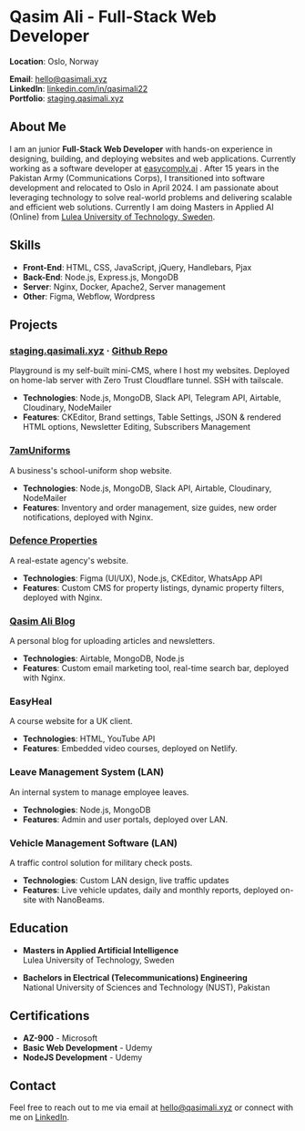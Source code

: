 # Qasim Ali - Full-Stack Web Developer

**Location**: Oslo, Norway

**Email**: [hello@qasimali.xyz](mailto:hello@qasimali.xyz)  
**LinkedIn**: [linkedin.com/in/qasimali22](https://linkedin.com/in/qasimali22)  
**Portfolio**: [staging.qasimali.xyz](http://staging.qasimali.xyz/tech)  

## About Me
I am an junior **Full-Stack Web Developer** with hands-on experience in designing, building, and deploying websites and web applications. Currently working as a software developer at [easycomply.ai](https://easycomply.ai) . After 15 years in the Pakistan Army (Communications Corps), I transitioned into software development and relocated to Oslo in April 2024. I am passionate about leveraging technology to solve real-world problems and delivering scalable and efficient web solutions. Currently I am doing Masters in Applied AI (Online) from [Lulea University of Technology, Sweden](https://www.ltu.se/en). 

## Skills
- **Front-End**: HTML, CSS, JavaScript, jQuery, Handlebars, Pjax
- **Back-End**: Node.js, Express.js, MongoDB
- **Server**: Nginx, Docker, Apache2, Server management
- **Other**: Figma, Webflow, Wordpress

## Projects

### [staging.qasimali.xyz](https://staging.qasimali.xyz) · [Github Repo](https://github.com/qasim2020/playground)
Playground is my self-built mini-CMS, where I host my websites. Deployed on home-lab server with Zero Trust Cloudflare tunnel. SSH with tailscale.
- **Technologies**: Node.js, MongoDB, Slack API, Telegram API, Airtable, Cloudinary, NodeMailer
- **Features**: CKEditor, Brand settings, Table Settings, JSON & rendered HTML options, Newsletter Editing, Subscribers Management

### [7amUniforms](https://www.7amuniforms.com)
A business's school-uniform shop website.
- **Technologies**: Node.js, MongoDB, Slack API, Airtable, Cloudinary, NodeMailer
- **Features**: Inventory and order management, size guides, new order notifications, deployed with Nginx.

### [Defence Properties](https://staging.qasimali.xyz/chodhry)
A real-estate agency's website.
- **Technologies**: Figma (UI/UX), Node.js, CKEditor, WhatsApp API
- **Features**: Custom CMS for property listings, dynamic property filters, deployed with Nginx.

### [Qasim Ali Blog](https://staging.qasimali.xyz/life)
A personal blog for uploading articles and newsletters.
- **Technologies**: Airtable, MongoDB, Node.js
- **Features**: Custom email marketing tool, real-time search bar, deployed with Nginx.

### EasyHeal
A course website for a UK client.
- **Technologies**: HTML, YouTube API
- **Features**: Embedded video courses, deployed on Netlify.

### Leave Management System (LAN)
An internal system to manage employee leaves.
- **Technologies**: Node.js, MongoDB
- **Features**: Admin and user portals, deployed over LAN.

### Vehicle Management Software (LAN)
A traffic control solution for military check posts.
- **Technologies**: Custom LAN design, live traffic updates
- **Features**: Live vehicle updates, daily and monthly reports, deployed on-site with NanoBeams.

## Education
- **Masters in Applied Artificial Intelligence**  
  Lulea University of Technology, Sweden

- **Bachelors in Electrical (Telecommunications) Engineering**  
  National University of Sciences and Technology (NUST), Pakistan

## Certifications
- **AZ-900** - Microsoft  
- **Basic Web Development** - Udemy  
- **NodeJS Development** - Udemy

## Contact
Feel free to reach out to me via email at [hello@qasimali.xyz](mailto:hello@qasimali.xyz) or connect with me on [LinkedIn](https://linkedin.com/in/qasimali22).
